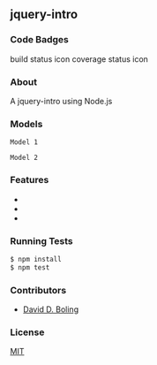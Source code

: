 ## jquery-intro 
### Code Badges
build status icon
coverage status icon

### About
A jquery-intro using Node.js

### Models
```
Model 1

```

```
Model 2

```

### Features
- 
- 
- 

### Running Tests
```bash
$ npm install
$ npm test
```

### Contributors
- [David D. Boling](https://github.com/kadowki)

### License
[MIT](LICENSE)

